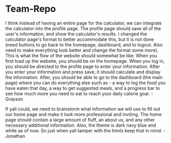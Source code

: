 # Team-Repo

I think instead of having an entire page for the calculator, we can integrate the calculator into the profile page. The profile page should save all of the user's information, and show the calculator's results. I changed the calculator page's format to better accommodate this, but it is not done (need buttons to go back to the homepage, dashboard, and to logout. Also need to make everything look better and change the format some more). 
This is what the flow of the website should somewhat be like: When you first load up the website, you should be on the homepage. When you log in, you should be directed to the profile page to enter your information. After you enter your information and press save, it should calculate and display the information. After, you should be able to go to the dashboard (the main page) where you can do everything else such as - a way to log the food you have eaten that day, a way to get suggested meals, and a progress bar to see how much more you need to eat to reach your daily calorie goal. - Grayson


If yall could, we need to brainstorm what information we will use to fill out our home page and make it look more professional and inviting. The home page should contain a large amount of fluff, an about us, and any other necessary additional information. 
Also, the theme is dark navy blue and white as of now. So just when yall tamper with the htmls keep that in mind. - Jonathan


